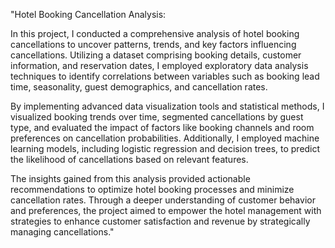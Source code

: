 "Hotel Booking Cancellation Analysis:

In this project, I conducted a comprehensive analysis of hotel booking cancellations to uncover patterns, trends, and key factors influencing cancellations. Utilizing a dataset comprising booking details, customer information, and reservation dates, I employed exploratory data analysis techniques to identify correlations between variables such as booking lead time, seasonality, guest demographics, and cancellation rates.

By implementing advanced data visualization tools and statistical methods, I visualized booking trends over time, segmented cancellations by guest type, and evaluated the impact of factors like booking channels and room preferences on cancellation probabilities. Additionally, I employed machine learning models, including logistic regression and decision trees, to predict the likelihood of cancellations based on relevant features.

The insights gained from this analysis provided actionable recommendations to optimize hotel booking processes and minimize cancellation rates. Through a deeper understanding of customer behavior and preferences, the project aimed to empower the hotel management with strategies to enhance customer satisfaction and revenue by strategically managing cancellations."
